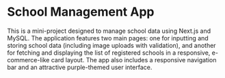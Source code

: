 # School Management App

This is a mini-project designed to manage school data using Next.js and MySQL. The application features two main pages: one for inputting and storing school data (including image uploads with validation), and another for fetching and displaying the list of registered schools in a responsive, e-commerce-like card layout. The app also includes a responsive navigation bar and an attractive purple-themed user interface.
